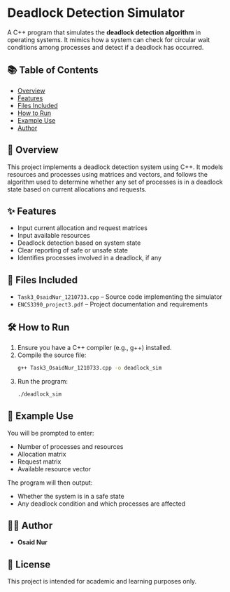# Deadlock Detection Simulator

A C++ program that simulates the **deadlock detection algorithm** in operating systems. It mimics how a system can check for circular wait conditions among processes and detect if a deadlock has occurred.

## 📚 Table of Contents

- [Overview](#-overview)
- [Features](#-features)
- [Files Included](#-files-included)
- [How to Run](#-how-to-run)
- [Example Use](#-example-use)
- [Author](#-author)

## 📘 Overview

This project implements a deadlock detection system using C++. It models resources and processes using matrices and vectors, and follows the algorithm used to determine whether any set of processes is in a deadlock state based on current allocations and requests.

## ✨ Features

- Input current allocation and request matrices
- Input available resources
- Deadlock detection based on system state
- Clear reporting of safe or unsafe state
- Identifies processes involved in a deadlock, if any

## 📁 Files Included

- `Task3_OsaidNur_1210733.cpp` – Source code implementing the simulator
- `ENCS3390_project3.pdf` – Project documentation and requirements

## 🛠️ How to Run

1. Ensure you have a C++ compiler (e.g., g++) installed.
2. Compile the source file:
   ```bash
   g++ Task3_OsaidNur_1210733.cpp -o deadlock_sim
   ```
3. Run the program:
   ```bash
   ./deadlock_sim
   ```

## 🧪 Example Use

You will be prompted to enter:
- Number of processes and resources
- Allocation matrix
- Request matrix
- Available resource vector

The program will then output:
- Whether the system is in a safe state
- Any deadlock condition and which processes are affected

## 👨‍💻 Author

- **Osaid Nur**

## 📄 License

This project is intended for academic and learning purposes only.
